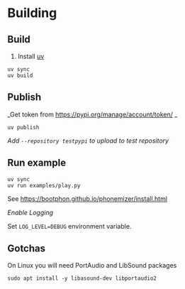# Building

## Build

1. Install [uv](https://docs.astral.sh/uv/getting-started/installation)

```console
uv sync
uv build
```

## Publish

_Get token from https://pypi.org/manage/account/token/ _

```console
uv publish
```

_Add `--repository testpypi` to upload to test repository_

## Run example

```console
uv sync
uv run examples/play.py
```


See https://bootphon.github.io/phonemizer/install.html

_Enable Logging_

Set `LOG_LEVEL=DEBUG` environment variable.

## Gotchas

On Linux you will need PortAudio and LibSound packages

```console
sudo apt install -y libasound-dev libportaudio2
```